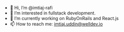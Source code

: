- 👋 Hi, I’m @imtiaj-rafi
- 👀 I’m interested in fullstack development.
- 🌱 I’m currently working on RubyOnRails and React.js
- 📫 How to reach me: imtiaj.uddin@welldev.io

<!---
iud-wtag/iud-wtag is a ✨ special ✨ repository because its `README.md` (this file) appears on your GitHub profile.
You can click the Preview link to take a look at your changes.
--->
